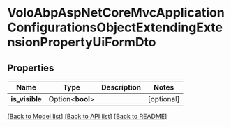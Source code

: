 # VoloAbpAspNetCoreMvcApplicationConfigurationsObjectExtendingExtensionPropertyUiFormDto

## Properties

Name | Type | Description | Notes
------------ | ------------- | ------------- | -------------
**is_visible** | Option<**bool**> |  | [optional]

[[Back to Model list]](../README.md#documentation-for-models) [[Back to API list]](../README.md#documentation-for-api-endpoints) [[Back to README]](../README.md)


